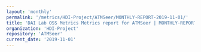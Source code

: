 ```yaml
---
layout: 'monthly'
permalink: '/metrics/HDI-Project/ATMSeer/MONTHLY-REPORT-2019-11-01/'
title: 'DAI Lab OSS Metrics Metrics report for ATMSeer | MONTHLY-REPORT-2019-11-01'
organization: 'HDI-Project'
repository: 'ATMSeer'
current_date: '2019-11-01'
---
```

